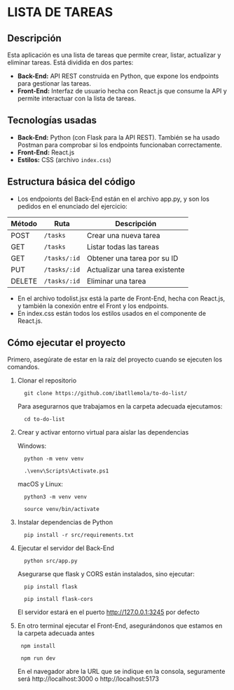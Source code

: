 # LISTA DE TAREAS 

## Descripción

Esta aplicación es una lista de tareas que permite crear, listar, actualizar y eliminar tareas. Está dividida en dos partes:

- **Back-End:** API REST construida en Python, que expone los endpoints para gestionar las tareas.
- **Front-End:** Interfaz de usuario hecha con React.js que consume la API y permite interactuar con la lista de tareas.


## Tecnologías usadas

- **Back-End:** Python (con Flask para la API REST). También se ha usado Postman para comprobar si los endpoints funcionaban correctamente.
- **Front-End:** React.js
- **Estilos:** CSS (archivo `index.css`)


## Estructura básica del código
 - Los endpoionts del Back-End están en el archivo app.py, y son los pedidos en el enunciado del ejercicio:

| Método | Ruta         | Descripción                       |
|--------|--------------|-----------------------------------|
| POST   | `/tasks`     | Crear una nueva tarea             |
| GET    | `/tasks`     | Listar todas las tareas           |
| GET    | `/tasks/:id` | Obtener una tarea por su ID       |
| PUT    | `/tasks/:id` | Actualizar una tarea existente    |
| DELETE | `/tasks/:id` | Eliminar una tarea                |

 - En el archivo todolist.jsx está la parte de Front-End, hecha con React.js, y también la conexión entre el Front y los endpoints. 
 - En index.css están todos los estilos usados en el componente de React.js. 


## Cómo ejecutar el proyecto

Primero, asegúrate de estar en la raíz del proyecto cuando se ejecuten los comandos. 

1. Clonar el repositorio

         git clone https://github.com/ibatllemola/to-do-list/
   

    Para asegurarnos que trabajamos en la carpeta adecuada ejecutamos:

         cd to-do-list


3. Crear y activar entorno virtual para aislar las dependencias

    Windows: 

         python -m venv venv
   
         .\venv\Scripts\Activate.ps1


   macOS y Linux:

         python3 -m venv venv

         source venv/bin/activate


5. Instalar dependencias de Python

         pip install -r src/requirements.txt


6. Ejecutar el servidor del Back-End

         python src/app.py


    Asegurarse que flask y CORS están instalados, sino ejecutar:

         pip install flask

         pip install flask-cors


    El servidor estará en el puerto http://127.0.0.1:3245 por defecto


7. En otro terminal ejecutar el Front-End, asegurándonos que estamos en la carpeta adecuada antes

        npm install

        npm run dev

    En el navegador abre la URL que se indique en la consola, seguramente será http://localhost:3000 o http://localhost:5173 
